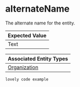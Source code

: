 # alternateName 

The alternate name for the entity.   

| Expected Value |        
| ------------- |
| Text          | 


| Associated Entity Types |        
| ------------- |
| [Organization](class_organization.md)         | 


```
lovely code example 
```